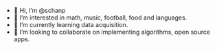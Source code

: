 - 👋 Hi, I’m @schanp
- 👀 I’m interested in math, music, football, food and languages. 
- 🌱 I’m currently learning data acquisition.
- 💞️ I’m looking to collaborate on implementing algorithms, open source apps.
<!--- 📫 How to reach me ...

schanp/schanp is a ✨ special ✨ repository because its `README.md` (this file) appears on your GitHub profile.
You can click the Preview link to take a look at your changes.
--->
